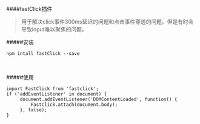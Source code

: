 ####fastClick插件

>用于解决click事件300ms延迟的问题和点击事件穿透的问题。但是有时会导致input难以聚焦的问题。
 

#####安装

```
npm intall fastClick --save
```
<br>

#####使用

```
import FastClick from 'fastclick'; 
if ('addEventListener' in document) {
     document.addEventListener('DOMContentLoaded', function() {
         FastClick.attach(document.body);
     }, false);
}

```

